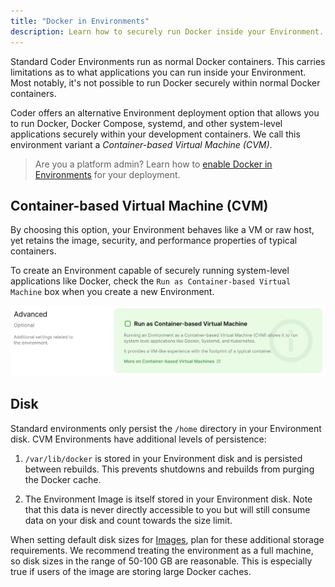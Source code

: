 ```yaml
---
title: "Docker in Environments"
description: Learn how to securely run Docker inside your Environment.
---
```


Standard Coder Environments run as normal Docker containers. This carries
limitations as to what applications you can run inside your Environment. Most
notably, it's not possible to run Docker securely within normal Docker
containers.

Coder offers an alternative Environment deployment option that allows you to run
Docker, Docker Compose, systemd, and other system-level applications securely
within your development containers. We call this environment variant a
_Container-based Virtual Machine (CVM)_.

> Are you a platform admin? Learn how to
> [enable Docker in Environments](../admin/environment-management/cvms.md) for
> your deployment.

## Container-based Virtual Machine (CVM)

By choosing this option, your Environment behaves like a VM or raw host, yet
retains the image, security, and performance properties of typical containers.

To create an Environment capable of securely running system-level applications
like Docker, check the `Run as Container-based Virtual Machine` box when you
create a new Environment.

![Create CVM](../assets/cvm-create.png)

## Disk

Standard environments only persist the `/home` directory in your Environment
disk. CVM Environments have additional levels of persistence:

1. `/var/lib/docker` is stored in your Environment disk and is persisted between
   rebuilds. This prevents shutdowns and rebuilds from purging the Docker cache.

1. The Environment Image is itself stored in your Environment disk. Note that
   this data is never directly accessible to you but will still consume data on
   your disk and count towards the size limit.

When setting default disk sizes for [Images](../images/index.md), plan for these
additional storage requirements. We recommend treating the environment as a full
machine, so disk sizes in the range of 50-100 GB are reasonable. This is
especially true if users of the image are storing large Docker caches.
